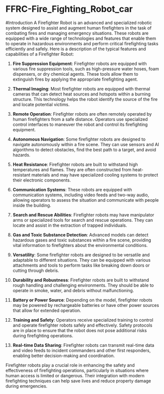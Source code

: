 # FFRC-Fire_Fighting_Robot_car

#Introduction 
A Firefighter Robot is an advanced and specialized robotic system designed to assist and augment human firefighters in the task of combating fires and managing emergency situations. These robots are equipped with a wide range of technologies and features that enable them to operate in hazardous environments and perform critical firefighting tasks efficiently and safely. Here is a description of the typical features and capabilities of a Firefighter Robot:

1. **Fire Suppression Equipment**: Firefighter robots are equipped with various fire suppression tools, such as high-pressure water hoses, foam dispensers, or dry chemical agents. These tools allow them to extinguish fires by applying the appropriate firefighting agent.

2. **Thermal Imaging**: Most firefighter robots are equipped with thermal cameras that can detect heat sources and hotspots within a burning structure. This technology helps the robot identify the source of the fire and locate potential victims.

3. **Remote Operation**: Firefighter robots are often remotely operated by human firefighters from a safe distance. Operators use specialized control interfaces to maneuver the robot and control its firefighting equipment.

4. **Autonomous Navigation**: Some firefighter robots are designed to navigate autonomously within a fire scene. They can use sensors and AI algorithms to detect obstacles, find the best path to a target, and avoid hazards.

5. **Heat Resistance**: Firefighter robots are built to withstand high temperatures and flames. They are often constructed from heat-resistant materials and may have specialized cooling systems to protect their electronic components.

6. **Communication Systems**: These robots are equipped with communication systems, including video feeds and two-way audio, allowing operators to assess the situation and communicate with people inside the building.

7. **Search and Rescue Abilities**: Firefighter robots may have manipulator arms or specialized tools for search and rescue operations. They can locate and assist in the extraction of trapped individuals.

8. **Gas and Toxic Substance Detection**: Advanced models can detect hazardous gases and toxic substances within a fire scene, providing vital information to firefighters about the environmental conditions.

9. **Versatility**: Some firefighter robots are designed to be versatile and adaptable to different situations. They can be equipped with various attachments and tools to perform tasks like breaking down doors or cutting through debris.

10. **Durability and Robustness**: Firefighter robots are built to withstand rough handling and challenging environments. They should be able to operate in smoke, water, and debris without malfunctioning.

11. **Battery or Power Source**: Depending on the model, firefighter robots may be powered by rechargeable batteries or have other power sources that allow for extended operation.

12. **Training and Safety**: Operators receive specialized training to control and operate firefighter robots safely and effectively. Safety protocols are in place to ensure that the robot does not pose additional risks during firefighting operations.

13. **Real-time Data Sharing**: Firefighter robots can transmit real-time data and video feeds to incident commanders and other first responders, enabling better decision-making and coordination.

Firefighter robots play a crucial role in enhancing the safety and effectiveness of firefighting operations, particularly in situations where human access is limited or dangerous. Their integration with modern firefighting techniques can help save lives and reduce property damage during emergencies.
